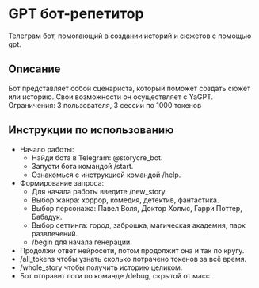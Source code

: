 # GPT бот-репетитор

Телеграм бот, помогающий в создании историй и сюжетов с помощью gpt.


## Описание

Бот представляет собой сценариста, который поможет создать сюжет или
историю. Свои возможности он осуществляет с YaGPT.
Ограничения: 3 пользователя, 3 сессии по 1000 токенов

## Инструкции по использованию
- Начало работы:
  - Найди бота в Telegram: @storycre_bot.
  - Запусти бота командой /start.
  - Ознакомься с инструкцией командой /help.
- Формирование запроса:
  - Для начала работы введите /new_story.
  - Выбор жанра: хоррор, комедия, детектив, фантастика.
  - Выбор персонажа: Павел Воля, Доктор Холмс, Гарри Поттер, Бабадук.
  - Выбор сеттинга: город, заброшка, магическая академия, парк развлечений.
  - /begin для начала генерации.
- Продолжи ответ нейросети, потом продолжит она и так по кругу.
- /all_tokens чтобы узнать сколько потрачено токенов за всё время.
- /whole_story чтобы получить историю целиком.
- Бот отправит логи по команде /debug, скрытой от масс.

